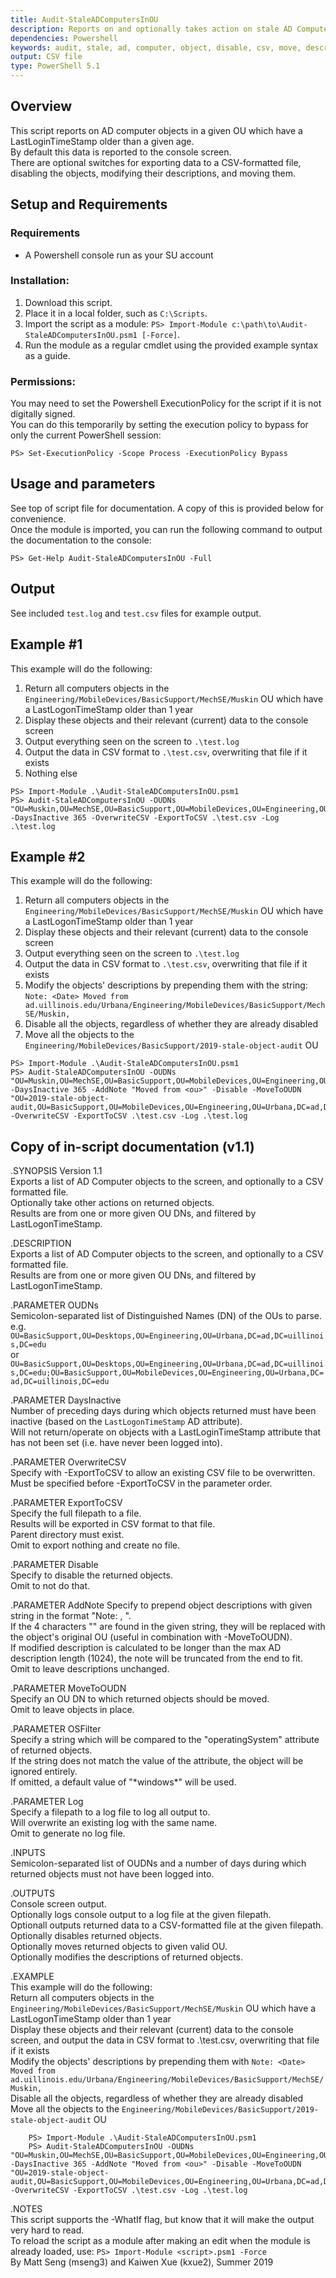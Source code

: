 ```yaml
---
title: Audit-StaleADComputersInOU
description: Reports on and optionally takes action on stale AD Computer objects
dependencies: Powershell
keywords: audit, stale, ad, computer, object, disable, csv, move, description
output: CSV file
type: PowerShell 5.1
---
```


## Overview
This script reports on AD computer objects in a given OU which have a LastLoginTimeStamp older than a given age.  
By default this data is reported to the console screen.  
There are optional switches for exporting data to a CSV-formatted file, disabling the objects, modifying their descriptions, and moving them.  

## Setup and Requirements

### Requirements

- A Powershell console run as your SU account

### Installation:

1. Download this script.
2. Place it in a local folder, such as `C:\Scripts`.
3. Import the script as a module: `PS> Import-Module c:\path\to\Audit-StaleADComputersInOU.psm1 [-Force]`.
4. Run the module as a regular cmdlet using the provided example syntax as a guide.

### Permissions:

You may need to set the Powershell ExecutionPolicy for the script if it is not digitally signed.  
You can do this temporarily by setting the execution policy to bypass for only the current PowerShell session:  

`PS> Set-ExecutionPolicy -Scope Process -ExecutionPolicy Bypass`

## Usage and parameters

See top of script file for documentation. A copy of this is provided below for convenience.  
Once the module is imported, you can run the following command to output the documentation to the console:  

`PS> Get-Help Audit-StaleADComputersInOU -Full`

## Output

See included `test.log` and `test.csv` files for example output.

## Example #1

This example will do the following:
1. Return all computers objects in the `Engineering/MobileDevices/BasicSupport/MechSE/Muskin` OU which have a LastLogonTimeStamp older than 1 year
1. Display these objects and their relevant (current) data to the console screen
1. Output everything seen on the screen to `.\test.log`
1. Output the data in CSV format to `.\test.csv`, overwriting that file if it exists
1. Nothing else
	
```
PS> Import-Module .\Audit-StaleADComputersInOU.psm1
PS> Audit-StaleADComputersInOU -OUDNs "OU=Muskin,OU=MechSE,OU=BasicSupport,OU=MobileDevices,OU=Engineering,OU=Urbana,DC=ad,DC=uillinois,DC=edu" -DaysInactive 365 -OverwriteCSV -ExportToCSV .\test.csv -Log .\test.log
```

## Example #2

This example will do the following:
1. Return all computers objects in the `Engineering/MobileDevices/BasicSupport/MechSE/Muskin` OU which have a LastLogonTimeStamp older than 1 year
1. Display these objects and their relevant (current) data to the console screen
1. Output everything seen on the screen to `.\test.log`
1. Output the data in CSV format to `.\test.csv`, overwriting that file if it exists
1. Modify the objects' descriptions by prepending them with the string: `Note: <Date> Moved from ad.uillinois.edu/Urbana/Engineering/MobileDevices/BasicSupport/MechSE/Muskin, `
1. Disable all the objects, regardless of whether they are already disabled
1. Move all the objects to the `Engineering/MobileDevices/BasicSupport/2019-stale-object-audit` OU
	
```
PS> Import-Module .\Audit-StaleADComputersInOU.psm1
PS> Audit-StaleADComputersInOU -OUDNs "OU=Muskin,OU=MechSE,OU=BasicSupport,OU=MobileDevices,OU=Engineering,OU=Urbana,DC=ad,DC=uillinois,DC=edu" -DaysInactive 365 -AddNote "Moved from <ou>" -Disable -MoveToOUDN "OU=2019-stale-object-audit,OU=BasicSupport,OU=MobileDevices,OU=Engineering,OU=Urbana,DC=ad,DC=uillinois,DC=edu" -OverwriteCSV -ExportToCSV .\test.csv -Log .\test.log
```
    
## Copy of in-script documentation (v1.1)

.SYNOPSIS
    Version 1.1  
    Exports a list of AD Computer objects to the screen, and optionally to a CSV formatted file.  
    Optionally take other actions on returned objects.  
    Results are from one or more given OU DNs, and filtered by LastLogonTimeStamp.  

.DESCRIPTION  
	Exports a list of AD Computer objects to the screen, and optionally to a CSV formatted file.  
	Results are from one or more given OU DNs, and filtered by LastLogonTimeStamp.  

.PARAMETER OUDNs  
	Semicolon-separated list of Distinguished Names (DN) of the OUs to parse.  
	e.g. `OU=BasicSupport,OU=Desktops,OU=Engineering,OU=Urbana,DC=ad,DC=uillinois,DC=edu`  
	or `OU=BasicSupport,OU=Desktops,OU=Engineering,OU=Urbana,DC=ad,DC=uillinois,DC=edu;OU=BasicSupport,OU=MobileDevices,OU=Engineering,OU=Urbana,DC=ad,DC=uillinois,DC=edu`  

.PARAMETER DaysInactive  
	Number of preceding days during which objects returned must have been inactive (based on the `LastLogonTimeStamp` AD attribute).  
	Will not return/operate on objects with a LastLoginTimeStamp attribute that has not been set (i.e. have never been logged into).  

.PARAMETER OverwriteCSV  
	Specify with -ExportToCSV to allow an existing CSV file to be overwritten.  
	Must be specified before -ExportToCSV in the parameter order.  

.PARAMETER ExportToCSV  
	Specify the full filepath to a file.  
	Results will be exported in CSV format to that file.  
	Parent directory must exist.  
	Omit to export nothing and create no file.  
	
.PARAMETER Disable  
	Specify to disable the returned objects.  
	Omit to not do that.  

.PARAMETER AddNote
	Specify to prepend object descriptions with given string in the format "Note: <Date> <AddNote>, ".  
	If the 4 characters "<ou>" are found in the given string, they will be replaced with the object's original OU (useful in combination with -MoveToOUDN).  
	If modified description is calculated to be longer than the max AD description length (1024), the note will be truncated from the end to fit.  
	Omit to leave descriptions unchanged.  

.PARAMETER MoveToOUDN  
	Specify an OU DN to which returned objects should be moved.  
	Omit to leave objects in place.  
	
.PARAMETER OSFilter  
	Specify a string which will be compared to the "operatingSystem"   attribute of returned objects.  
	If the string does not match the value of the attribute, the object will be ignored entirely.  
	If omitted, a default value of "\*windows\*" will be used.  
	
.PARAMETER Log  
	Specify a filepath to a log file to log all output to.  
	Will overwrite an existing log with the same name.  
	Omit to generate no log file.  

.INPUTS  
	Semicolon-separated list of OUDNs and a number of days during which returned objects must not have been logged into.  

.OUTPUTS  
	Console screen output.  
	Optionally logs console output to a log file at the given filepath.  
	Optionall outputs returned data to a CSV-formatted file at the given filepath.  
	Optionally disables returned objects.  
	Optionally moves returned objects to given valid OU.  
	Optionally modifies the descriptions of returned objects.  

.EXAMPLE  
	This example will do the following:  
		Return all computers objects in the `Engineering/MobileDevices/BasicSupport/MechSE/Muskin` OU which have a LastLogonTimeStamp older than 1 year  
		Display these objects and their relevant (current) data to the console screen, and output the data in CSV format to .\test.csv, overwriting that file if it exists  
		Modify the objects' descriptions by prepending them with `Note: <Date> Moved from ad.uillinois.edu/Urbana/Engineering/MobileDevices/BasicSupport/MechSE/Muskin, `  
		Disable all the objects, regardless of whether they are already disabled  
		Move all the objects to the `Engineering/MobileDevices/BasicSupport/2019-stale-object-audit` OU  
```	
	PS> Import-Module .\Audit-StaleADComputersInOU.psm1
	PS> Audit-StaleADComputersInOU -OUDNs "OU=Muskin,OU=MechSE,OU=BasicSupport,OU=MobileDevices,OU=Engineering,OU=Urbana,DC=ad,DC=uillinois,DC=edu" -DaysInactive 365 -AddNote "Moved from <ou>" -Disable -MoveToOUDN "OU=2019-stale-object-audit,OU=BasicSupport,OU=MobileDevices,OU=Engineering,OU=Urbana,DC=ad,DC=uillinois,DC=edu" -OverwriteCSV -ExportToCSV .\test.csv -Log .\test.log
```

.NOTES  
	This script supports the -WhatIf flag, but know that it will make the output very hard to read.  
	To reload the script as a module after making an edit when the module is already loaded, use: `PS> Import-Module <script>.psm1 -Force`  
	By Matt Seng (mseng3) and Kaiwen Xue (kxue2), Summer 2019  